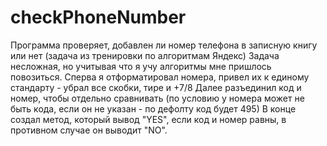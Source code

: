 # checkPhoneNumber
Программа проверяет, добавлен ли номер телефона в записную книгу или нет (задача из тренировки по алгоритмам Яндекс)
Задача несложная, но учитывая что я учу алгоритмы мне пришлось повозиться.
Сперва я отформатировал номера, привел их к единому стандарту - убрал все скобки, тире и +7/8
Далее разъединил код и номер, чтобы отдельно сравнивать (по условию у номера может не быть кода, если он не указан - по дефолту код будет 495)
В конце создал метод, который вывод "YES", если код и номер равны, в противном случае он выводит "NO".
